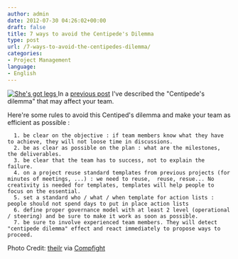 ```yaml
---
author: admin
date: 2012-07-30 04:26:02+00:00
draft: false
title: 7 ways to avoid the Centipede's Dilemma
type: post
url: /7-ways-to-avoid-the-centipedes-dilemma/
categories:
- Project Management
language:
- English
---
```


[![She's got legs](http://farm8.staticflickr.com/7060/6867605931_1850785277.jpg)
](http://www.flickr.com/photos/90863480@N00/6867605931/)
In a [previous post](http://laurentmaumet.com/english/is-your-team-affected-by-the-centipedes-dilemna/)  I've described the "Centipede's dilemma" that may affect your team.

Here're some rules to avoid this Centiped's dilemma and make your team as efficient as possible :



	  1. be clear on the objective : if team members know what they have to achieve, they will not loose time in discussions.
	  2. be as clear as possible on the plan : what are the milestones, the deliverables.
	  3. be clear that the team has to success, not to explain the failure.
	  4. on a project reuse standard templates from previous projects (for minutes of meetings, ...) : we need to reuse,  reuse, resue... No creativity is needed for templates, templates will help people to focus on the essential.
	  5. set a standard who / what / when template for action lists : people should not spend days to put in place action lists
	  6. define proper governance model with at least 2 level (operational / steering) and be sure to make it work as soon as possible.
	  7. be sure to involve experienced team members. They will detect "centipede dilemma" effect and react immediately to propose ways to proceed.




Photo Credit: [theilr](http://www.flickr.com/photos/90863480@N00/6867605931/) via [Compfight](http://www.compfight.com/)
